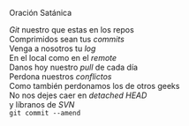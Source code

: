 Oración Satánica

<p><em>Git</em> nuestro que estas en los repos<br /> 
Comprimidos sean tus <em>commits</em><br /> 
Venga a nosotros tu <em>log</em><br /> 
En el local como en el <em>remote</em><br /> 
Danos hoy nuestro <em>pull</em> de cada día<br /> 
Perdona nuestros <em>conflictos</em><br /> 
Como también perdonamos los de otros geeks<br /> No nos 
dejes caer en <em>detached HEAD</em><br /> y líbranos de
<em>SVN</em><br /> 
<code>git commit --amend</code></p>
